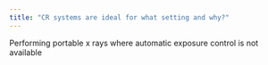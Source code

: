 ```yaml
---
title: "CR systems are ideal for what setting and why?"
---
```

Performing portable x rays where automatic exposure control is not available

